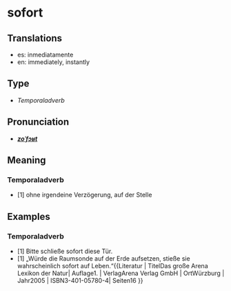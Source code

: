 # sofort
## Translations
- es: inmediatamente
- en: immediately, instantly
## Type
- _Temporaladverb_
## Pronunciation
- **_[zoˈfɔʁt](https://commons.wikimedia.org/wiki/File:De-sofort.ogg)_**
## Meaning
### Temporaladverb
- [1] ohne irgendeine Verzögerung, auf der Stelle
## Examples
### Temporaladverb
- [1] Bitte schließe sofort diese Tür.
- [1] „Würde die Raumsonde auf der Erde aufsetzen, stieße sie wahrscheinlich sofort auf Leben.“<ref>{{Literatur | TitelDas große Arena Lexikon der Natur| Auflage1. | VerlagArena Verlag GmbH | OrtWürzburg | Jahr2005 | ISBN3-401-05780-4| Seiten16 }}</ref>
